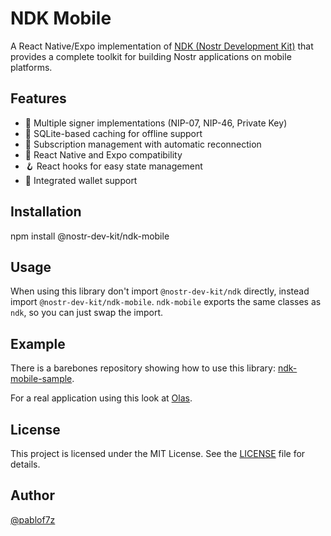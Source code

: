 # NDK Mobile

A React Native/Expo implementation of [NDK (Nostr Development Kit)](https://github.com/nostr-dev-kit/ndk) that provides a complete toolkit for building Nostr applications on mobile platforms.

## Features

- 🔐 Multiple signer implementations (NIP-07, NIP-46, Private Key)
- 💾 SQLite-based caching for offline support
- 🔄 Subscription management with automatic reconnection
- 📱 React Native and Expo compatibility
- 🪝 React hooks for easy state management
- 👛 Integrated wallet support

## Installation

npm install @nostr-dev-kit/ndk-mobile

## Usage

When using this library don't import `@nostr-dev-kit/ndk` directly, instead import `@nostr-dev-kit/ndk-mobile`. `ndk-mobile` exports the same classes as `ndk`, so you can just swap the import.

## Example

There is a barebones repository showing how to use this library:
[ndk-mobile-sample](https://github.com/pablof7z/ndk-mobile-sample).

For a real application using this look at [Olas](https://github.com/pablof7z/snapstr).

## License

This project is licensed under the MIT License. See the [LICENSE](LICENSE) file for details.

## Author

[@pablof7z](https://njump.me/f7z.io)
